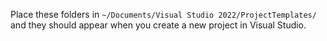 Place these folders in `~/Documents/Visual Studio 2022/ProjectTemplates/` and they should appear when you create a new project in Visual Studio.